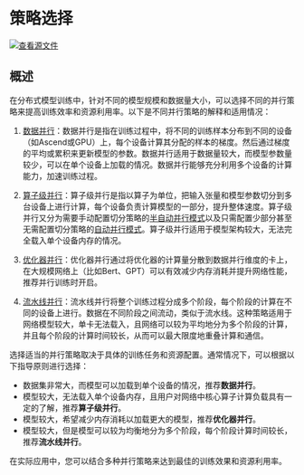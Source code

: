 # 策略选择

[![查看源文件](https://mindspore-website.obs.cn-north-4.myhuaweicloud.com/website-images/master/resource/_static/logo_source.svg)](https://gitee.com/mindspore/docs/blob/master/tutorials/experts/source_zh_cn/parallel/strategy_select.md)

## 概述

在分布式模型训练中，针对不同的模型规模和数据量大小，可以选择不同的并行策略来提高训练效率和资源利用率。以下是不同并行策略的解释和适用情况：

1. [数据并行](https://www.mindspore.cn/tutorials/experts/zh-CN/master/parallel/data_parallel.html)：数据并行是指在训练过程中，将不同的训练样本分布到不同的设备（如Ascend或GPU）上，每个设备计算其分配的样本的梯度。然后通过梯度的平均或累积来更新模型的参数。数据并行适用于数据量较大，而模型参数量较少，可以在单个设备上加载的情况。数据并行能够充分利用多个设备的计算能力，加速训练过程。

2. [算子级并行](https://www.mindspore.cn/tutorials/experts/zh-CN/master/parallel/operator_parallel.html)：算子级并行是指以算子为单位，把输入张量和模型参数切分到多台设备上进行计算，每个设备负责计算模型的一部分，提升整体速度。算子级并行又分为需要手动配置切分策略的[半自动并行模式](https://www.mindspore.cn/tutorials/experts/zh-CN/master/parallel/semi_auto_parallel.html)以及只需配置少部分甚至无需配置切分策略的[自动并行模式](https://www.mindspore.cn/tutorials/experts/zh-CN/master/parallel/auto_parallel.html)。算子级并行适用于模型架构较大，无法完全载入单个设备内存的情况。

3. [优化器并行](https://www.mindspore.cn/tutorials/experts/zh-CN/master/parallel/optimizer_parallel.html)：优化器并行通过将优化器的计算量分散到数据并行维度的卡上，在大规模网络上（比如Bert、GPT）可以有效减少内存消耗并提升网络性能，推荐并行训练时开启。

4. [流水线并行](https://www.mindspore.cn/tutorials/experts/zh-CN/master/parallel/pipeline_parallel.html)：流水线并行将整个训练过程分成多个阶段，每个阶段的计算在不同的设备上进行。数据在不同阶段之间流动，类似于流水线。这种策略适用于网络模型较大，单卡无法载入，且网络可以较为平均地分为多个阶段的计算，并且每个阶段的计算时间较长，从而可以最大限度地重叠计算和通信。

选择适当的并行策略取决于具体的训练任务和资源配置。通常情况下，可以根据以下指导原则进行选择：

- 数据集非常大，而模型可以加载到单个设备的情况，推荐**数据并行**。
- 模型较大，无法载入单个设备内存，且用户对网络中核心算子计算负载具有一定的了解，推荐**算子级并行**。
- 模型较大，希望减少内存消耗以加载更大的模型，推荐**优化器并行**。
- 模型较大，但是模型可以较为均衡地分为多个阶段，每个阶段计算时间较长，推荐**流水线并行**。

在实际应用中，您可以结合多种并行策略来达到最佳的训练效果和资源利用率。
